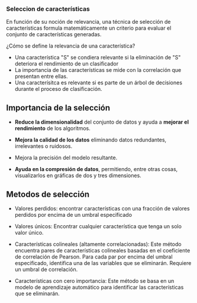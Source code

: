 ### Seleccion de características

En función de su noción de relevancia, una técnica de selección de características formula matemáticamente un criterio para evaluar el conjunto de características generadas.

¿Cómo se define la relevancia de una característica?

- Una característica "S" se condiera relevante si la eliminación de "S" deteriora el rendimiento de un clasificador
- La importancia de las características se mide con la correlación que presentan entre ellas.
- Una caracterísitca es relevante si es parte de un árbol de decisiones durante el proceso de clasificación.

## Importancia de la selección 

- __Reduce la dimensionalidad__ del conjunto de datos y ayuda a __mejorar el rendimiento__ de los algoritmos.

- __Mejora la calidad de los datos__ eliminando datos redundantes, irrelevantes o ruidosos.

- Mejora la precisión del modelo resultante.

- __Ayuda en la compresión de datos__, permitiendo, entre otras cosas, visualizarlos en gráficas de dos y tres dimensiones.

## Metodos de selección

- Valores perdidos: encontrar características con una fracción de valores perdidos por encima de un umbral especificado

- Valores únicos: Encontrar cualquier característica que tenga un solo valor único.

- Características colineales (altamente correlacionadas): Este método encuentra pares de características colineales basadas en el coeficiente de correlación de Pearson. Para cada par por encima del umbral especificado, identifica una de las variables que se eliminarán. Requiere un umbral de correlación.

- Características con cero importancia: Este método se basa en un modelo de aprendizaje automático para identificar las características que se eliminarán.



